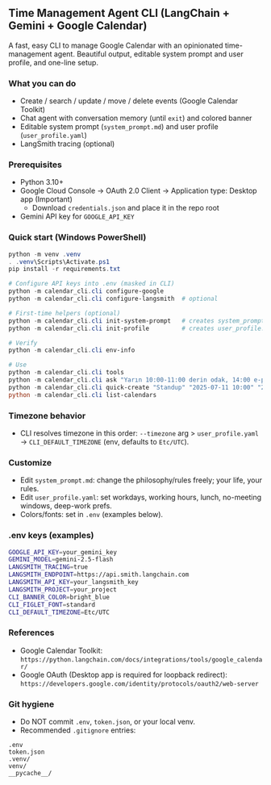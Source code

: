 ## Time Management Agent CLI (LangChain + Gemini + Google Calendar)

A fast, easy CLI to manage Google Calendar with an opinionated time-management agent. Beautiful output, editable system prompt and user profile, and one-line setup.

### What you can do
- Create / search / update / move / delete events (Google Calendar Toolkit)
- Chat agent with conversation memory (until `exit`) and colored banner
- Editable system prompt (`system_prompt.md`) and user profile (`user_profile.yaml`)
- LangSmith tracing (optional)

### Prerequisites
- Python 3.10+
- Google Cloud Console → OAuth 2.0 Client → Application type: Desktop app (Important)
  - Download `credentials.json` and place it in the repo root
- Gemini API key for `GOOGLE_API_KEY`

### Quick start (Windows PowerShell)
```powershell
python -m venv .venv
. .venv\Scripts\Activate.ps1
pip install -r requirements.txt

# Configure API keys into .env (masked in CLI)
python -m calendar_cli.cli configure-google
python -m calendar_cli.cli configure-langsmith  # optional

# First-time helpers (optional)
python -m calendar_cli.cli init-system-prompt   # creates system_prompt.md (editable)
python -m calendar_cli.cli init-profile         # creates user_profile.yaml (editable)

# Verify
python -m calendar_cli.cli env-info

# Use
python -m calendar_cli.cli tools
python -m calendar_cli.cli ask "Yarın 10:00-11:00 derin odak, 14:00 e-posta temizliği, 16:00-17:00 zor görev"
python -m calendar_cli.cli quick-create "Standup" "2025-07-11 10:00" "2025-07-11 10:15" --timezone "Europe/Istanbul" --color-id 2
python -m calendar_cli.cli list-calendars
```

### Timezone behavior
- CLI resolves timezone in this order: `--timezone` arg > `user_profile.yaml` → `CLI_DEFAULT_TIMEZONE` (env, defaults to `Etc/UTC`).

### Customize
- Edit `system_prompt.md`: change the philosophy/rules freely; your life, your rules.
- Edit `user_profile.yaml`: set workdays, working hours, lunch, no-meeting windows, deep-work prefs.
- Colors/fonts: set in `.env` (examples below).

### .env keys (examples)
```bash
GOOGLE_API_KEY=your_gemini_key
GEMINI_MODEL=gemini-2.5-flash
LANGSMITH_TRACING=true
LANGSMITH_ENDPOINT=https://api.smith.langchain.com
LANGSMITH_API_KEY=your_langsmith_key
LANGSMITH_PROJECT=your_project
CLI_BANNER_COLOR=bright_blue
CLI_FIGLET_FONT=standard
CLI_DEFAULT_TIMEZONE=Etc/UTC
```

### References
- Google Calendar Toolkit: `https://python.langchain.com/docs/integrations/tools/google_calendar/`
- Google OAuth (Desktop app is required for loopback redirect): `https://developers.google.com/identity/protocols/oauth2/web-server`

### Git hygiene
- Do NOT commit `.env`, `token.json`, or your local venv.
- Recommended `.gitignore` entries:
```
.env
token.json
.venv/
venv/
__pycache__/
```


